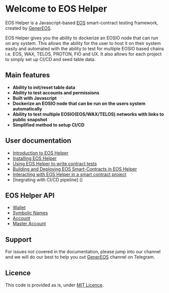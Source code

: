 # Welcome to EOS Helper 

EOS Helper is a Javascript-based [EOS](https://eosnetwork.com/) smart-contract testing framework, created by [GenerEOS](https://genereos.io).

EOS Helper gives you the ability to dockerize an EOSIO node that can run on any system. This allows the ability for the user to host it on their system easily and automated with the ability to test for multiple EOSIO based chains i.e. EOS, WAX, TELOS, PROTON, FIO and UX. It also allows for each project to simply set up CI/CD and seed table data. 

## Main features

- **Ability to init/reset table data**
- **Ability to test accounts and permissions**
- **Built with Javascript**
- **Dockerize an EOSIO node that can be run on the users system automatically**
- **Ability to test multiple EOSIO(EOS/WAX/TELOS) networks with links to public snapshot**
- **Simplified method to setup CI/CD**

## User documentation

* [Introduction to EOS Helper](docs/tutorials/00.IntroductionToEOSFactory.md)
* [Installing EOS Helper](docs/tutorials/01.InstallingEOSFactory.md)
* [Using EOS Helper to write contract tests](docs/tutorials/02.InteractingWithEOSContractsInEOSFactory.md)
* [Building and Deploying EOS Smart-Contracts in EOS Helper](docs/tutorials/03.BuildingAndDeployingEOSContractsInEOSFactory.md)
* [Interacting with EOS Helper in a smart contract project](docs/tutorials/04.WorkingWithEOSContractsUsingEOSFactoryInVSC.md)
* [Inegrating with CI/CD pipeline] ()

## EOS Helper API

* [Wallet](docs/cases/wallet.md)
* [Symbolic Names](docs/cases/symbolic_names.md)
* [Account](docs/api/account.md)
* [Master Account](docs/cases/master_account.md)


## Support

For issues not covered in the documentation, please jump into our channel and we will do our best to help you out [GenerEOS](https://t.me/generEOS) channel on Telegram.

## Licence

This code is provided as is, under [MIT Licence](LICENCE).


